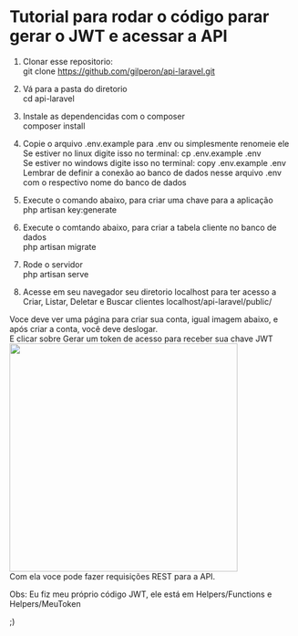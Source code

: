 <h1>Tutorial para rodar o código parar gerar o JWT e acessar a API</h1>

1) Clonar esse repositorio:<br>
   git clone https://github.com/gilperon/api-laravel.git
   
2) Vá para a pasta do diretorio<br>
   cd api-laravel
   
3) Instale as dependencidas com o composer <br>
   composer install

4) Copie o arquivo .env.example para .env ou simplesmente renomeie ele<br>
   Se estiver no linux digite isso no terminal: cp .env.example .env <br>
   Se estiver no windows digite isso no terminal: copy .env.example .env
   Lembrar de definir a conexão ao banco de dados nesse arquivo .env com o respectivo nome do banco de dados

5) Execute o comando abaixo, para criar uma chave para a aplicação<br>
   php artisan key:generate

6) Execute o comtando abaixo, para criar a tabela cliente no banco de dados<br>
   php artisan migrate

7) Rode o servidor<br>
   php artisan serve

8) Acesse em seu navegador seu diretorio localhost para ter acesso a Criar, Listar, Deletar e Buscar clientes
   localhost/api-laravel/public/

Voce deve ver uma página para criar sua conta, igual imagem abaixo, e após criar a conta, você deve deslogar.<br>
E clicar sobre Gerar um token de acesso para receber sua chave JWT
 <br>
<img src='https://i.imgur.com/6VwIR8t.jpg' width="400">
 <br>
Com ela voce pode fazer requisições REST para a API. <br>

Obs:
Eu fiz meu próprio código JWT, ele está em Helpers/Functions e Helpers/MeuToken 

;)













